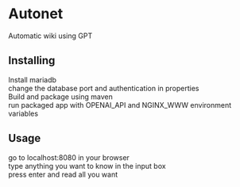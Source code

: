 # Autonet
Automatic wiki using GPT
## Installing
Install mariadb\
change the database port and authentication in properties\
Build and package using maven\
run packaged app with OPENAI_API and NGINX_WWW environment variables

## Usage   

go to localhost:8080 in your browser\
type anything you want to know in the input box\
press enter and read all you want
